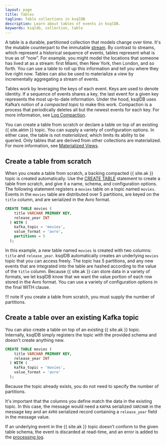 ```yaml
---
layout: page
title: Tables
tagline: Table collections in ksqlDB
description: Learn about tables of events in ksqlDB.
keywords: ksqldb, collection, table
---
```


A table is a durable, partitioned collection that models change over time.
It's the mutable counterpart to the immutable [stream](streams.md). By contrast
to streams, which represent a historical sequence of events, tables represent
what is true as of “now”. For example, you might model the locations that
someone has lived at as a stream: first Miami, then New York, then London,
and so forth. You can use a table to roll up this information and tell you
where they live right now. Tables can also be used to materialize a view by
incrementally aggregating a stream of events.

Tables work by leveraging the keys of each event. Keys are used to denote
identity. If a sequence of events shares a key, the last event for a given key
represents the most up-to-date information. Under the hood, ksqlDB uses Kafka’s
notion of a *compacted topic* to make this work. Compaction is a process that
periodically deletes all but the newest events for each key. For more
information, see
[Log Compaction](https://kafka.apache.org/documentation/#compaction).

You can create a table from scratch or declare a table on top of an existing
{{ site.aktm }} topic. You can supply a variety of configuration options. In
either case, the table is not *materialized*, which limits its ability to be
queried. Only tables that are derived from other collections are materialized.
For more information, see [Materialized Views](../materialized-views.md).

Create a table from scratch
---------------------------

When you create a table from scratch, a backing compacted {{ site.ak }} topic
is created automatically. Use the
[CREATE TABLE](../../developer-guide/ksqldb-reference/create-table.md)
statement to create a table from scratch, and give it a name, schema, and
configuration options. The following statement registers a `movies` table on a
topic named `movies`. Events in the `movies` table are distributed over 5
partitions, are keyed on the `title` column, and are serialized in the Avro
format.

```sql
CREATE TABLE movies (
    title VARCHAR PRIMARY KEY, 
    release_year INT
  ) WITH (
    kafka_topic = 'movies',
    value_format = 'avro',
    partitions = 5
  );
```

In this example, a new table named `movies` is created with two columns:
`title` and `release_year`. ksqlDB automatically creates an underlying `movies`
topic that you can access freely. The topic has 5 partitions, and any new
events that are integrated into the table are hashed according to the value
of the `title` column. Because {{ site.ak }} can store data in a variety of
formats, we let ksqlDB know that we want the value portion of each row stored
in the Avro format. You can use a variety of configuration options in the final
WITH clause.

!!! note
    If you create a table from scratch, you must supply the number of
    partitions.

Create a table over an existing Kafka topic
-------------------------------------------

You can also create a table on top of an existing {{ site.ak }} topic.
Internally, ksqlDB simply registers the topic with the provided schema
and doesn't create anything new. 

```sql
CREATE TABLE movies (
    title VARCHAR PRIMARY KEY, 
    release_year INT
  ) WITH (
    kafka_topic = 'movies',
    value_format = 'avro'
  );
```

Because the topic already exists, you do not need to specify the number of partitions.

It's important that the columns you define match the data in the existing topic.
In this case, the message would need a `KAFKA` serialized `VARCHAR` in the message key
and an `AVRO` serialized record containing a `release_year` field in the message value. 

If an underlying event in the {{ site.ak }} topic doesn’t conform to the given
table schema, the event is discarded at read-time, and an error is added to the 
[processing log](../../developer-guide/test-and-debug/processing-log.md).
